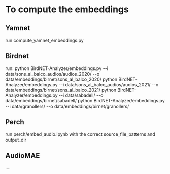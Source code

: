 # To compute the embeddings

## Yamnet

run compute_yamnet_embeddings.py

## Birdnet

run:
python BirdNET-Analyzer/embeddings.py --i data/sons_al_balco_audios/audios_2020/ --o data/embeddings/birnet/sons_al_balco_2020/
python BirdNET-Analyzer/embeddings.py --i data/sons_al_balco_audios/audios_2021/ --o data/embeddings/birnet/sons_al_balco_2021/
python BirdNET-Analyzer/embeddings.py --i data/sabadell/ --o data/embeddings/birnet/sabadell/
python BirdNET-Analyzer/embeddings.py --i data/granollers/ --o data/embeddings/birnet/granollers/

## Perch

run perch/embed_audio.ipynb with the correct source_file_patterns and output_dir

## AudioMAE

....
